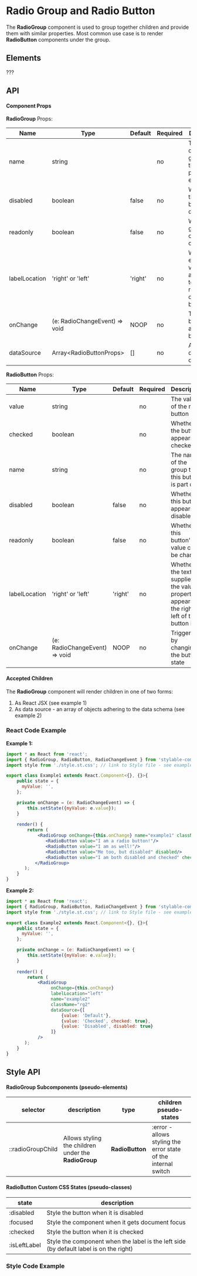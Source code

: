 # Radio Group and Radio Button

The **RadioGroup** component is used to group together children and provide them with similar properties. Most common use case is to render **RadioButton** components under the group. 


## Elements
???

## API

#### Component Props
**RadioGroup** Props:

| Name | Type | Default | Required | Description |
|------|------|---------|----------|-------------
| name | string |  | no | The name of the group. sets the _name_ property on each child |
| disabled | boolean | false | no | Whether all the radio buttons are disabled |
| readonly | boolean | false | no | Whether the group value cannot be changed |
| labelLocation | 'right' or 'left' | 'right' | no | Whether each child's value appears as text to the right or left of the radio button  |
| onChange | (e: RadioChangeEvent) => void | NOOP | no | Triggered by changing a radio button state |
| dataSource | Array\<RadioButtonProps> | [] | no | Array of dataSchema objects |

**RadioButton** Props:

| Name | Type | Default | Required | Description |
|------|------|---------|----------|-------------
| value | string |  | no | The value of the radio button |
| checked | boolean |  | no | Whether the button appears checked |
| name | string |  | no | The name of the group that this button is part of |
| disabled | boolean | false | no | Whether this button appears as disabled |
| readonly | boolean | false | no | Whether this button's value can be changed |
| labelLocation | 'right' or 'left' | 'right' | no | Whether the text supplied in the value property appears to the right or left of the button itself  |
| onChange | (e: RadioChangeEvent) => void | NOOP | no | Triggered by changing the button's state |




#### Accepted Children

The **RadioGroup** component will render children in one of two forms:
1. As React JSX (see example 1)
2. As data source - an array of objects adhering to the data schema (see example 2) 



### React Code Example

**Example 1:**

```jsx
import * as React from 'react';
import { RadioGroup, RadioButton, RadioChangeEvent } from 'stylable-components';
import style from './style.st.css'; // link to Style file - see examples of style files below

export class Example1 extends React.Component<{}, {}>{
    public state = {
      myValue: '',
    };

    private onChange = (e: RadioChangeEvent) => {
        this.setState({myValue: e.value});
    }
    
    render() {
        return (
            <RadioGroup onChange={this.onChange} name="example1" className="rg1">
               <RadioButton value="I am a radio button!"/>
               <RadioButton value="I am as well!"/>
               <RadioButton value="Me too, but disabled" disabled/>
               <RadioButton value="I am both disabled and checked" checked disabled />
           </RadioGroup>
       );
    }
}
```


**Example 2:**

```jsx
import * as React from 'react';
import { RadioGroup, RadioButton, RadioChangeEvent } from 'stylable-components';
import style from './style.st.css'; // link to Style file - see examples of style files below

export class Example2 extends React.Component<{}, {}>{
    public state = {
      myValue: '',
    };

    private onChange = (e: RadioChangeEvent) => {
        this.setState({myValue: e.value});
    }
    
    render() {
        return (
            <RadioGroup
                 onChange={this.onChange}
                 labelLocation="left"
                 name="example2"
                 className="rg2"
                 dataSource={[
                     {value: 'Default'},
                     {value: 'Checked', checked: true},
                     {value: 'Disabled', disabled: true}
                 ]}
            />
       );
    }
}
```



## Style API

#### **RadioGroup** Subcomponents (pseudo-elements)

| selector | description  | type | children pseudo-states |
|----------|--------------|------|------------------------|
| ::radioGroupChild | Allows styling the children under the **RadioGroup** | **RadioButton** | :error - allows styling the error state of the internal switch |

#### **RadioButton** Custom CSS States (pseudo-classes)

| state | description |
| ----- | ----------- |
| :disabled | Style the button when it is disabled |
| :focused | Style the component when it gets document focus |
| :checked |  Style the button when it is checked |
| :isLeftLabel | Style the component when the label is the left side (by default label is on the right) |



### Style Code Example

```css

```
